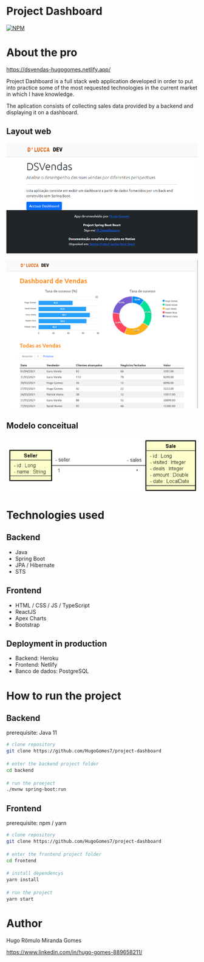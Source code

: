 # Project Dashboard
[![NPM](https://img.shields.io/npm/l/react)](https://github.com/HugoGomes7/project-dashboard/blob/main/LICENSE) 

# About the pro

https://dsvendas-hugogomes.netlify.app/

Project Dashboard is a full stack web application developed in order to put into practice some of the most requested technologies in the current market in which I have knowledge.

The aplication consists of collecting sales data provided by a backend and displaying it on a dashboard.

## Layout web
![Web 1](https://github.com/HugoGomes7/project-dashboard/blob/main/assets/tela%20inicial.png)

![Web 2](https://github.com/HugoGomes7/project-dashboard/blob/main/assets/tela%20da%20dashboard.png)

## Modelo conceitual
![Modelo Conceitual](https://github.com/HugoGomes7/project-dashboard/blob/main/assets/modelo%20conceitual.png)

# Technologies used
## Backend
- Java
- Spring Boot
- JPA / Hibernate
- STS
## Frontend
- HTML / CSS / JS / TypeScript
- ReactJS
- Apex Charts
- Bootstrap
## Deployment in production
- Backend: Heroku
- Frontend: Netlify
- Banco de dados: PostgreSQL

# How to run the project

## Backend
prerequisite: Java 11

```bash
# clone repository
git clone https://github.com/HugoGomes7/project-dashboard

# enter the backend project folder
cd backend

# run the proeject
./mvnw spring-boot:run
```

## Frontend
prerequisite: npm / yarn

```bash
# clone repository
git clone https://github.com/HugoGomes7/project-dashboard

# enter the frontend project folder
cd frontend

# install dependencys
yarn install

# run the project
yarn start
```

# Author

Hugo Rômulo Miranda Gomes

https://www.linkedin.com/in/hugo-gomes-889658211/

